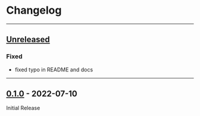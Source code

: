 # Changelog

---
## [Unreleased]
### Fixed
- fixed typo in README and docs

---
## [0.1.0] - 2022-07-10
Initial Release


[Unreleased]: https://github.com/epbuennig/snaplog/compare/v0.1.0...master
[0.1.0]: https://github.com/epbuennig/snaplog/compare/master...v0.1.0
